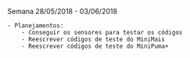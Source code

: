 Semana 28/05/2018 - 03/06/2018

    - Planejamentos:
        - Conseguir os sensores para testar os códigos
        - Reescrever códigos de teste do MiniMais
        - Reescrever códigos de teste do MiniPuma+
